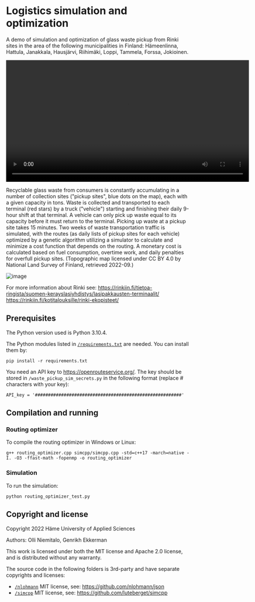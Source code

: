 # Logistics simulation and optimization

A demo of simulation and optimization of glass waste pickup from Rinki sites in the area of the following municipalities in Finland: Hämeenlinna, Hattula, Janakkala, Hausjärvi, Riihimäki, Loppi, Tammela, Forssa, Jokioinen.

<video src='https://user-images.githubusercontent.com/60920087/192505697-90068524-3c6b-4b08-8659-9126d52cef62.mov' width=664></video>

Recyclable glass waste from consumers is constantly accumulating in a number of collection sites ("pickup sites", blue dots on the map), each with a given capacity in tons. Waste is collected and transported to each terminal (red stars) by a truck ("vehicle") starting and finishing their daily 9-hour shift at that terminal. A vehicle can only pick up waste equal to its capacity before it must return to the terminal. Picking up waste at a pickup site takes 15 minutes. Two weeks of waste transportation traffic is simulated, with the routes (as daily lists of pickup sites for each vehicle) optimized by a genetic algorithm utilizing a simulator to calculate and minimize a cost function that depends on the routing. A monetary cost is calculated based on fuel consumption, overtime work, and daily penalties for overfull pickup sites. (Topographic map licensed under CC BY 4.0 by National Land Survey of Finland, retrieved 2022-09.)

![image](https://user-images.githubusercontent.com/60920087/192998041-495b250e-d262-4e15-ae31-f1093a18a166.png)

For more information about Rinki see:
https://rinkiin.fi/tietoa-ringista/suomen-kerayslasiyhdistys/lasipakkausten-terminaalit/
https://rinkiin.fi/kotitalouksille/rinki-ekopisteet/

## Prerequisites

The Python version used is Python 3.10.4.

The Python modules listed in [`/requirements.txt`](requirements.txt) are needed. You can install them by:

`pip install -r requirements.txt`

You need an API key to https://openrouteservice.org/. The key should be stored in `/waste_pickup_sim_secrets.py` in the following format (replace # characters with your key):

`API_key = '########################################################'`

## Compilation and running

### Routing optimizer

To compile the routing optimizer in Windows or Linux:

`g++ routing_optimizer.cpp simcpp/simcpp.cpp -std=c++17 -march=native -I. -O3 -ffast-math -fopenmp -o routing_optimizer`

### Simulation

To run the simulation:

`python routing_optimizer_test.py`

## Copyright and license

Copyright 2022 Häme University of Applied Sciences

Authors: Olli Niemitalo, Genrikh Ekkerman

This work is licensed under both the MIT license and Apache 2.0 license, and is distributed without any warranty.

The source code in the following folders is 3rd-party and have separate copyrights and licenses:
* [`/nlohmann`](nlohmann) MIT license, see: https://github.com/nlohmann/json
* [`/simcpp`](simcpp) MIT license, see: https://github.com/luteberget/simcpp
